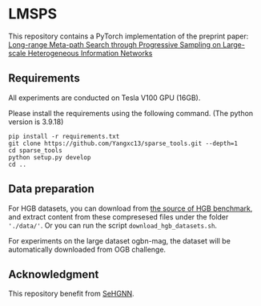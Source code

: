 # LMSPS

This repository contains a PyTorch implementation of the preprint paper:  [Long-range Meta-path Search through Progressive Sampling on Large-scale Heterogeneous Information Networks](https://arxiv.org/abs/2307.08430v1)

## Requirements

All experiments are conducted on Tesla V100 GPU (16GB). 

Please install the requirements using the following command. (The python version is 3.9.18)

```setup
pip install -r requirements.txt
git clone https://github.com/Yangxc13/sparse_tools.git --depth=1
cd sparse_tools
python setup.py develop
cd ..
```

## Data preparation

For HGB datasets, you can download from [the source of HGB benchmark](https://github.com/THUDM/HGB), and extract content from these compresesed files under the folder `'./data/'`. Or you can run the script `download_hgb_datasets.sh`.

For experiments on the large dataset ogbn-mag, the dataset will be automatically downloaded from OGB challenge.

## Acknowledgment

This repository benefit from [SeHGNN](https://github.com/ICT-GIMLab/SeHGNN/tree/master/ogbn).
